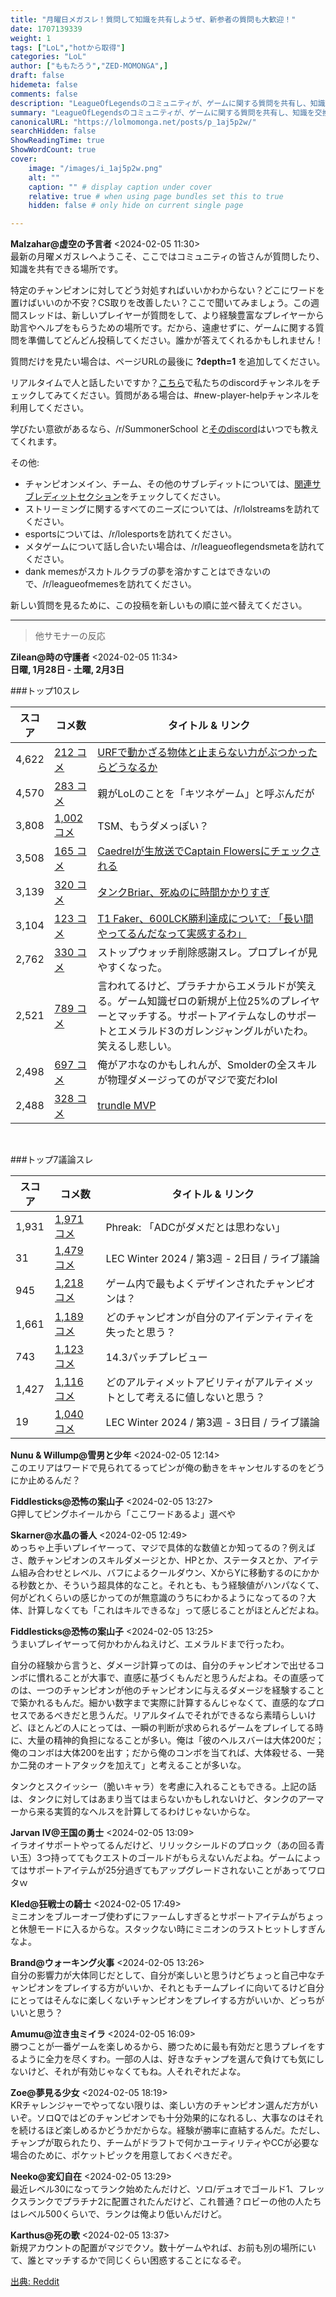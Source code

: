 ```yaml
---
title: "月曜日メガスレ！質問して知識を共有しようぜ、新参者の質問も大歓迎！"
date: 1707139339
weight: 1
tags: ["LoL","hotから取得"]
categories: "LoL"
author: ["ももたろう","ZED-MOMONGA",]
draft: false
hidemeta: false 
comments: false
description: "LeagueOfLegendsのコミュニティが、ゲームに関する質問を共有し、知識を交換するためのスレッドです。"
summary: "LeagueOfLegendsのコミュニティが、ゲームに関する質問を共有し、知識を交換するためのスレッドです。"
canonicalURL: "https://lolmomonga.net/posts/p_1aj5p2w/"
searchHidden: false
ShowReadingTime: true
ShowWordCount: true
cover:
    image: "/images/i_1aj5p2w.png"
    alt: ""
    caption: "" # display caption under cover
    relative: true # when using page bundles set this to true
    hidden: false # only hide on current single page

---
```

**Malzahar@虚空の予言者** <2024-02-05 11:30>  
最新の月曜メガスレへようこそ、ここではコミュニティの皆さんが質問したり、知識を共有できる場所です。

特定のチャンピオンに対してどう対処すればいいかわからない？どこにワードを置けばいいのか不安？CS取りを改善したい？ここで聞いてみましょう。この週間スレッドは、新しいプレイヤーが質問をして、より経験豊富なプレイヤーから助言やヘルプをもらうための場所です。だから、遠慮せずに、ゲームに関する質問を準備してどんどん投稿してください。誰かが答えてくれるかもしれません！

質問だけを見たい場合は、ページURLの最後に **?depth=1** を追加してください。

リアルタイムで人と話したいですか？[こちら](http://discord.gg/lol)で私たちのdiscordチャンネルをチェックしてみてください。質問がある場合は、#new-player-helpチャンネルを利用してください。

学びたい意欲があるなら、/r/SummonerSchool と[そのdiscord](https://discord.gg/summonerschool)はいつでも教えてくれます。

その他:

* チャンピオンメイン、チーム、その他のサブレディットについては、[関連サブレディットセクション](https://www.reddit.com/r/leagueoflegends/wiki/relatedsubreddits)をチェックしてください。
* ストリーミングに関するすべてのニーズについては、/r/lolstreamsを訪れてください。
* esportsについては、/r/lolesportsを訪れてください。
* メタゲームについて話し合いたい場合は、/r/leagueoflegendsmetaを訪れてください。
* dank memesがスカトルクラブの夢を溶かすことはできないので、/r/leagueofmemesを訪れてください。

新しい質問を見るために、この投稿を新しいもの順に並べ替えてください。  

---

> 他サモナーの反応  

**Zilean@時の守護者** <2024-02-05 11:34>  
**日曜, 1月28日 - 土曜, 2月3日**

###トップ10スレ

| スコア | コメ数 | タイトル & リンク |
|--|--|--|
| 4,622  | [212 コメ](/r/leagueoflegends/comments/1afatap/what_happens_when_an_immovable_object_meets_an/)  | [URFで動かざる物体と止まらない力がぶつかったらどうなるか](https://v.redd.it/7xsbzge9rpfc1)|
| 4,570  | [283 コメ](/r/leagueoflegends/comments/1ad0it2/my_parents_refer_to_league_as_the_fox_game/)  | 親がLoLのことを「キツネゲーム」と呼ぶんだが|
| 3,808  | [1,002 コメ](/r/leagueoflegends/comments/1ae4b3j/looks_like_tsm_is_basically_done_for_good/)  | TSM、もうダメっぽい？|
| 3,508  | [165 コメ](/r/leagueoflegends/comments/1ai7wbm/caedrel_gets_checked_live_by_captain_flowers/)  | [Caedrelが生放送でCaptain Flowersにチェックされる](https://clips.twitch.tv/CrowdedAbstruseTarsierWutFace-lrUQvEIMXnFPiGRH)|
| 3,139  | [320 コメ](/r/leagueoflegends/comments/1aei2a9/tank_briar_takes_a_long_time_to_die/)  | [タンクBriar、死ぬのに時間かかりすぎ](https://v.redd.it/gpy9bhx2wifc1)|
| 3,104  | [123 コメ](/r/leagueoflegends/comments/1ah132n/t1_faker_on_being_the_first_to_win_600_lck_games/)  | [T1 Faker、600LCK勝利達成について: 「長い間やってるんだなって実感するわ」](https://www.invenglobal.com/articles/18737/t1-faker-on-being-the-first-to-win-600-lck-games-it-makes-me-realize-that-ive-been-playing-for-a-long-time)|
| 2,762  | [330 コメ](/r/leagueoflegends/comments/1adrfm7/stopwatch_removal_appreciation_thread_makes_pro/)  | ストップウォッチ削除感謝スレ。プロプレイが見やすくなった。|
| 2,521  | [789 コメ](/r/leagueoflegends/comments/1aeyu72/i_know_it_has_been_said_but_plat_to_emerald_is/)  | 言われてるけど、プラチナからエメラルドが笑える。ゲーム知識ゼロの新規が上位25%のプレイヤーとマッチする。サポートアイテムなしのサポートとエメラルド3のガレンジャングルがいたわ。笑えるし悲しい。|
| 2,498  | [697 コメ](/r/leagueoflegends/comments/1agshho/maybe_im_just_dumb_but_it_feels_really_weird_that/)  | 俺がアホなのかもしれんが、Smolderの全スキルが物理ダメージってのがマジで変だわlol|
| 2,488  | [328 コメ](/r/leagueoflegends/comments/1agqrxu/trundle_mvp/)  | [trundle MVP](https://v.redd.it/cfek73b1k2gc1)|


&nbsp;

###トップ7議論スレ

| スコア | コメ数 | タイトル & リンク |
|--|--|--|
| 1,931  | [1,971 コメ](/r/leagueoflegends/comments/1afczuf/phreak_i_dont_believe_adc_suck/)  | Phreak: 「ADCがダメだとは思わない」|
| 31  | [1,479 コメ](/r/leagueoflegends/comments/1ad3sxv/lec_winter_2024_week_3_day_2_live_discussion/)  | LEC Winter 2024 / 第3週 - 2日目 / ライブ議論|
| 945  | [1,218 コメ](/r/leagueoflegends/comments/1ag4vct/what_is_the_best_designed_champion_in_game/)  | ゲーム内で最もよくデザインされたチャンピオンは？|
| 1,661  | [1,189 コメ](/r/leagueoflegends/comments/1aeadzu/which_champions_have_lost_their_identity/)  | どのチャンピオンが自分のアイデンティティを失ったと思う？|
| 743  | [1,123 コメ](/r/leagueoflegends/comments/1aei4g2/143_patch_preview/)  | 14.3パッチプレビュー|
| 1,427  | [1,116 コメ](/r/leagueoflegends/comments/1agaxsq/what_ultimate_abilities_do_you_think_arent_worth/)  | どのアルティメットアビリティがアルティメットとして考えるに値しないと思う？|
| 19  | [1,040 コメ](/r/leagueoflegends/comments/1adwna0/lec_winter_2024_week_3_day_3_live_discussion/)  | LEC Winter 2024 / 第3週 - 3日目 / ライブ議論|

**Nunu & Willump@雪男と少年** <2024-02-05 12:14>  
このエリアはワードで見られてるってピンが俺の動きをキャンセルするのをどうにか止めるんだ？

**Fiddlesticks@恐怖の案山子** <2024-02-05 13:27>  
G押してピングホイールから「ここワードあるよ」選べや

**Skarner@水晶の番人** <2024-02-05 12:49>  
めっちゃ上手いプレイヤーって、マジで具体的な数値とか知ってるの？例えばさ、敵チャンピオンのスキルダメージとか、HPとか、ステータスとか、アイテム組み合わせとレベル、バフによるクールダウン、XからYに移動するのにかかる秒数とか、そういう超具体的なこと。それとも、もう経験値がハンパなくて、何がどれくらいの感じかってのが無意識のうちにわかるようになってるの？大体、計算しなくても「これはキルできるな」って感じることがほとんどだよね。

**Fiddlesticks@恐怖の案山子** <2024-02-05 13:25>  
うまいプレイヤーって何かわかんねえけど、エメラルドまで行ったわ。

自分の経験から言うと、ダメージ計算ってのは、自分のチャンピオンで出せるコンボに慣れることが大事で、直感に基づくもんだと思うんだよね。その直感ってのは、一つのチャンピオンが他のチャンピオンに与えるダメージを経験することで築かれるもんだ。細かい数字まで実際に計算するんじゃなくて、直感的なプロセスであるべきだと思うんだ。リアルタイムでそれができるなら素晴らしいけど、ほとんどの人にとっては、一瞬の判断が求められるゲームをプレイしてる時に、大量の精神的負担になることが多い。俺は「彼のヘルスバーは大体200だ；俺のコンボは大体200を出す；だから俺のコンボを当てれば、大体殺せる、一発か二発のオートアタックを加えて」と考えることが多いな。

タンクとスクイッシー（脆いキャラ）を考慮に入れることもできる。上記の話は、タンクに対してはあまり当てはまらないかもしれないけど、タンクのアーマーから来る実質的なヘルスを計算してるわけじゃないからな。

**Jarvan IV@王国の勇士** <2024-02-05 13:09>  
イラオイサポートやってるんだけど、リリックシールドのプロック（あの回る青い玉）3つ持っててもクエストのゴールドがもらえないんだよね。ゲームによってはサポートアイテムが25分過ぎてもアップグレードされないことがあってワロタｗ

**Kled@狂戦士の騎士** <2024-02-05 17:49>  
ミニオンをブルーオーブ使わずにファームしすぎるとサポートアイテムがちょっと休憩モードに入るからな。スタックない時にミニオンのラストヒットしすぎんなよ。

**Brand@ウォーキング火事** <2024-02-05 13:26>  
自分の影響力が大体同じだとして、自分が楽しいと思うけどちょっと自己中なチャンピオンをプレイする方がいいか、それともチームプレイに向いてるけど自分にとってはそんなに楽しくないチャンピオンをプレイする方がいいか、どっちがいいと思う？

**Amumu@泣き虫ミイラ** <2024-02-05 16:09>  
勝つことが一番ゲームを楽しめるから、勝つために最も有効だと思うプレイをするように全力を尽くすわ。一部の人は、好きなチャンプを選んで負けても気にしないけど、それが有効じゃなくてもね。人それぞれだよな。

**Zoe@夢見る少女** <2024-02-05 18:19>  
KRチャレンジャーでやってない限りは、楽しい方のチャンピオン選んだ方がいいぞ。ソロQではどのチャンピオンでも十分効果的になれるし、大事なのはそれを続けるほど楽しめるかどうかだからな。経験が勝率に直結するんだ。ただし、チャンプが取られたり、チームがドラフトで何かユーティリティやCCが必要な場合のために、ポケットピックを用意しておくべきだぞ。

**Neeko@変幻自在** <2024-02-05 13:29>  
最近レベル30になってランク始めたんだけど、ソロ/デュオでゴールド1、フレックスランクでプラチナ2に配置されたんだけど、これ普通？ロビーの他の人たちはレベル500くらいで、ランクは俺より低いんだけど。

**Karthus@死の歌** <2024-02-05 13:37>  
新規アカウントの配置がマジでクソ。数十ゲームやれば、お前も別の場所にいて、誰とマッチするかで同じくらい困惑することになるぞ。




[出典: Reddit](https://www.reddit.com//r/leagueoflegends/comments/1aj5p2w/monday_megathread_ask_questions_and_share/)
